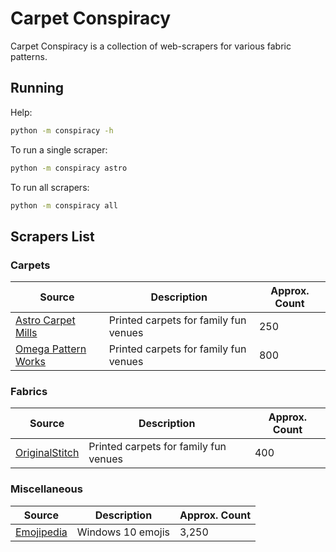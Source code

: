 # Carpet Conspiracy

Carpet Conspiracy is a collection of web-scrapers for various fabric patterns.

## Running

Help:

```bash
python -m conspiracy -h
```

To run a single scraper:

```bash
python -m conspiracy astro
```

To run all scrapers:

```bash
python -m conspiracy all
```

## Scrapers List

### Carpets

| Source | Description | Approx. Count |
| ------ | ----------- | ------------- |
| [Astro Carpet Mills](https://www.astrocarpetmills.com/) | Printed carpets for family fun venues | 250 |
| [Omega Pattern Works](https://www.omegapatternworks.com/) | Printed carpets for family fun venues | 800 |

### Fabrics

| Source | Description | Approx. Count |
| ------ | ----------- | ------------- |
| [OriginalStitch](https://originalstitch.com/) | Printed carpets for family fun venues | 400 |

### Miscellaneous

| Source | Description | Approx. Count |
| ------ | ----------- | ------------- |
| [Emojipedia](https://originalstitch.com/) | Windows 10 emojis | 3,250 |

